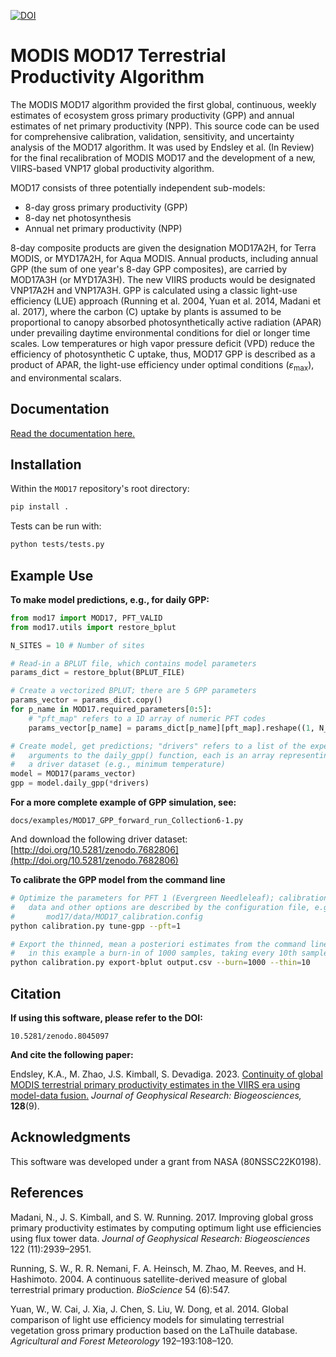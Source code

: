 [![DOI](https://zenodo.org/badge/607343238.svg)](https://zenodo.org/badge/latestdoi/607343238)

MODIS MOD17 Terrestrial Productivity Algorithm
==============================================

The MODIS MOD17 algorithm provided the first global, continuous, weekly estimates of ecosystem gross primary productivity (GPP) and annual estimates of net primary productivity (NPP). This source code can be used for comprehensive calibration, validation, sensitivity, and uncertainty analysis of the MOD17 algorithm. It was used by Endsley et al. (In Review) for the final recalibration of MODIS MOD17 and the development of a new, VIIRS-based VNP17 global productivity algorithm.

MOD17 consists of three potentially independent sub-models:

- 8-day gross primary productivity (GPP)
- 8-day net photosynthesis
- Annual net primary productivity (NPP)

8-day composite products are given the designation MOD17A2H, for Terra MODIS, or MYD17A2H, for Aqua MODIS. Annual products, including annual GPP (the sum of one year's 8-day GPP composites), are carried by MOD17A3H (or MYD17A3H). The new VIIRS products would be designated VNP17A2H and VNP17A3H. GPP is calculated using a classic light-use efficiency (LUE) approach (Running et al. 2004, Yuan et al. 2014, Madani et al. 2017), where the carbon (C) uptake by plants is assumed to be proportional to canopy absorbed photosynthetically active radiation (APAR) under prevailing daytime environmental conditions for diel or longer time scales. Low temperatures or high vapor pressure deficit (VPD) reduce the efficiency of photosynthetic C uptake, thus, MOD17 GPP is described as a product of APAR, the light-use efficiency under optimal conditions ($\varepsilon_{\mathrm{max}}$), and environmental scalars.


Documentation
-------------

[Read the documentation here.](https://arthur-e.github.io/MOD17/)


Installation
------------

Within the `MOD17` repository's root directory:

```sh
pip install .
```

Tests can be run with:

```sh
python tests/tests.py
```


Example Use
-----------

**To make model predictions, e.g., for daily GPP:**

```py
from mod17 import MOD17, PFT_VALID
from mod17.utils import restore_bplut

N_SITES = 10 # Number of sites

# Read-in a BPLUT file, which contains model parameters
params_dict = restore_bplut(BPLUT_FILE)

# Create a vectorized BPLUT; there are 5 GPP parameters
params_vector = params_dict.copy()
for p_name in MOD17.required_parameters[0:5]:
    # "pft_map" refers to a 1D array of numeric PFT codes
    params_vector[p_name] = params_dict[p_name][pft_map].reshape((1, N_SITES))

# Create model, get predictions; "drivers" refers to a list of the expected
#   arguments to the daily_gpp() function, each is an array representing
#   a driver dataset (e.g., minimum temperature)
model = MOD17(params_vector)
gpp = model.daily_gpp(*drivers)
```

**For a more complete example of GPP simulation, see:**

```
docs/examples/MOD17_GPP_forward_run_Collection6-1.py
```

And download the following driver dataset: [http://doi.org/10.5281/zenodo.7682806](http://doi.org/10.5281/zenodo.7682806)

**To calibrate the GPP model from the command line**

```sh
# Optimize the parameters for PFT 1 (Evergreen Needleleaf); calibration
#   data and other options are described by the configuration file, e.g.:
#       mod17/data/MOD17_calibration.config
python calibration.py tune-gpp --pft=1

# Export the thinned, mean a posteriori estimates from the command line;
#   in this example a burn-in of 1000 samples, taking every 10th sample
python calibration.py export-bplut output.csv --burn=1000 --thin=10
```


Citation
--------

**If using this software, please refer to the DOI:**

```
10.5281/zenodo.8045097
```

**And cite the following paper:**

Endsley, K.A., M. Zhao, J.S. Kimball, S. Devadiga. 2023. [Continuity of global MODIS terrestrial primary productivity estimates in the VIIRS era using model-data fusion.](https://agupubs.onlinelibrary.wiley.com/doi/full/10.1029/2023JG007457) *Journal of Geophysical Research: Biogeosciences,* **128**(9).


Acknowledgments
---------------

This software was developed under a grant from NASA (80NSSC22K0198).


References
----------

Madani, N., J. S. Kimball, and S. W. Running. 2017. Improving global gross primary productivity estimates by computing optimum light use efficiencies using flux tower data. *Journal of Geophysical Research: Biogeosciences* 122 (11):2939–2951.

Running, S. W., R. R. Nemani, F. A. Heinsch, M. Zhao, M. Reeves, and H. Hashimoto. 2004. A continuous satellite-derived measure of global terrestrial primary production. *BioScience* 54 (6):547.

Yuan, W., W. Cai, J. Xia, J. Chen, S. Liu, W. Dong, et al. 2014. Global comparison of light use efficiency models for simulating terrestrial vegetation gross primary production based on the LaThuile database. *Agricultural and Forest Meteorology* 192–193:108–120.

